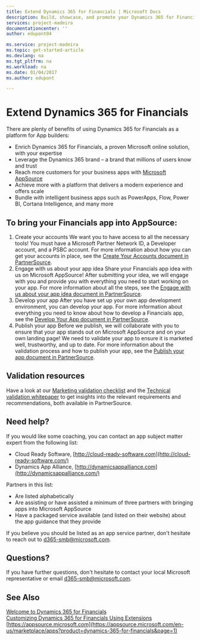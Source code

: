 ```yaml
---
title: Extend Dynamics 365 for Financials | Microsoft Docs
description: Build, showcase, and promote your Dynamics 365 for Financials extensions
services: project-madeira
documentationcenter: ''
author: edupont04

ms.service: project-madeira
ms.topic: get-started-article
ms.devlang: na
ms.tgt_pltfrm: na
ms.workload: na
ms.date: 01/04/2017
ms.author: edupont

---
```

# Extend Dynamics 365 for Financials
There are plenty of benefits of using Dynamics 365 for Financials as a platform for App builders:

* Enrich Dynamics 365 for Financials, a proven Microsoft online solution, with your expertise  
* Leverage the Dynamics 365 brand – a brand that millions of users know and trust  
* Reach more customers for your business apps with [Microsoft AppSource](https://appsource.microsoft.com/)  
* Achieve more with a platform that delivers a modern experience and offers scale  
* Bundle with intelligent business apps such as PowerApps, Flow, Power BI, Cortana Intelligence, and many more  

## To bring your Financials app into AppSource:
1. Create your accounts
   We want you to have access to all the necessary tools! You must have a Microsoft Partner Network ID, a Developer account, and a PSBC account.
   For more information about how you can get your accounts in place, see the [Create Your Accounts document in PartnerSource](https://mbs.microsoft.com/Files/partner/365/Essentials/Createyouraccounts.pdf).
2. Engage with us about your app idea
   Share your Financials app idea with us on Microsoft AppSource! After submitting your idea, we will engage with you and provide you with everything you need to start working on your app.
   For more information about all the steps, see the [Engage with us about your app idea document in PartnerSource](https://mbs.microsoft.com/Files/partner/365/Essentials/Engagewithusaboutyourappidea.pdf).
3. Develop your app
   After you have set up your own app development environment, you can develop your app.
   For more information about everything you need to know about how to develop a Financials app, see the [Develop Your App document in PartnerSource](https://mbs.microsoft.com/Files/partner/365/Essentials/Developyourapp.pdf).
4. Publish your app
   Before we publish, we will collaborate with you to ensure that your app stands out on Microsoft AppSource and on your own landing page! We need to validate your app to ensure it is marketed well, trustworthy, and up to date.
   For more information about the validation process and how to publish your app, see the [Publish your app document in PartnerSource](https://mbs.microsoft.com/Files/partner/365/Essentials/Publishyourapp.pdf).

## Validation resources
Have a look at our [Marketing validation checklist](https://mbs.microsoft.com/Files/partner/365/Essentials/Marketingvalidationchecklist.pdf) and the [Technical validation whitepaper](https://mbs.microsoft.com/Files/partner/365/Essentials/Technicalvalidationwhitepaper.pdf) to get insights into the relevant requirements and recommendations, both available in PartnerSource.

## Need help?
If you would like some coaching, you can contact an app subject matter expert from the following list:

* Cloud Ready Software, [http://cloud-ready-software.com](http://cloud-ready-software.com/)  
* Dynamics App Alliance, [http://dynamicsappalliance.com​](http://dynamicsappalliance.com/​)

Partners in​ this list:

* Are listed alphabetically  
* Are assisting or have assisted a minimum of three partners with bringing apps into Microsoft AppSource  
* Have a packaged service available (and listed on their website) about the app guidance that they provide  

If you believe you should be listed as an app service partner, don't hesitate to reach out to [d365-smb@microsoft.com​](mailto:d365-smb@microsoft.com​).

## Questions?
If you have further questions, don't hesitate to contact your local Microsoft representative or email [d365-smb@microsoft.com​](mailto:d365-smb@microsoft.com​).

## See Also
[Welcome to Dynamics 365 for Financials](madeira-get-started.md)  
[Customizing Dynamics 365 for Financials Using Extensions](ui-extensions.md)  
[https://appsource.microsoft.com](https://appsource.microsoft.com/en-us/marketplace/apps?product=dynamics-365-for-financials&page=1)  

